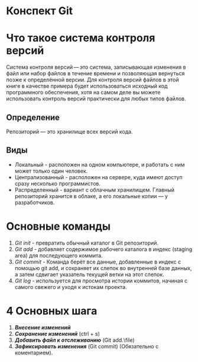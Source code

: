 # Конспект Git

# **Что такое система контроля версий**

Система контроля версий — это система, записывающая изменения в файл или набор файлов в течение времени и позволяющая вернуться позже к определённой версии. Для контроля версий файлов в этой книге в качестве примера будет использоваться исходный код программного обеспечения, хотя на самом деле вы можете использовать контроль версий практически для любых типов файлов.

## Определение 

Репозиторий — это хранилище всех версий кода.

## Виды

* Локальный - расположен на одном компьютере, и работать с ним может только один человек.
* Централизованный - расположен на сервере, куда имеют доступ сразу несколько программистов.
* Распределенный - вариант с облачным хранилищем. Главный репозиторий хранится в облаке, а его локальные копии — у разработчиков.

# Основные команды 

1. *Git init* - превратить обычный каталог в Git репозиторий.
2. *Git add* -  добавляет содержимое рабочего каталога в индекс (staging area) для последующего коммита.
3. *Git commit* - Команда  берёт все данные, добавленные в индекс с помощью git add, и сохраняет их слепок во внутренней базе данных, а затем сдвигает указатель текущей ветки на этот слепок.
4. *Git log* - используется для просмотра истории коммитов, начиная с самого свежего и уходя к истокам проекта.

# 4 Основных шага

1. ***Внесение изменений***
2. ***Сохранение изменений*** (ctrl + s)
 3. ***Добавить файл к отслеживанию*** (Git add.\file)
 4. ***Зафиксировать изменения*** (Git commit) (Обязательно с коментарием).